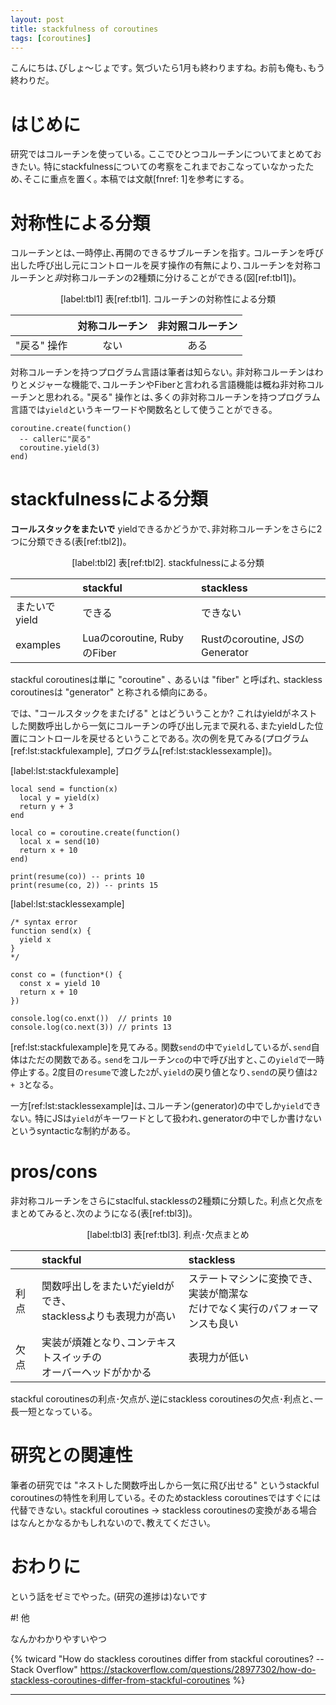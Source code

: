 ```yaml
---
layout: post
title: stackfulness of coroutines
tags: [coroutines]
---
```


<!--sectionize on-->

こんにちは､びしょ〜じょです｡
気づいたら1月も終わりますね｡
お前も俺も､もう終わりだ｡

# はじめに
研究ではコルーチンを使っている｡
ここでひとつコルーチンについてまとめておきたい｡
特にstackfulnessについての考察をこれまでおこなっていなかったため､そこに重点を置く｡
本稿では文献[fnref: 1]を参考にする｡

# 対称性による分類
コルーチンとは､一時停止､再開のできるサブルーチンを指す｡
コルーチンを呼び出した呼び出し元にコントロールを戻す操作の有無により､コルーチンを対称コルーチンと*非*対称コルーチンの2種類に分けることができる(図[ref:tbl1])｡


<center>
[label:tbl1]
表[ref:tbl1]. コルーチンの対称性による分類
</center>

|             | 対称コルーチン | 非対照コルーチン |
|:--          | :--:           | :--:             |
| "戻る" 操作 | ない           | ある

対称コルーチンを持つプログラム言語は筆者は知らない｡
非対称コルーチンはわりとメジャーな機能で､コルーチンやFiberと言われる言語機能は概ね非対称コルーチンと思われる｡
"戻る" 操作とは､多くの非対称コルーチンを持つプログラム言語では`yield`というキーワードや関数名として使うことができる｡

```lua:yield example
coroutine.create(function()
  -- callerに"戻る"
  coroutine.yield(3)
end)
```

# stackfulnessによる分類
**コールスタックをまたいで** yieldできるかどうかで､非対称コルーチンをさらに2つに分類できる(表[ref:tbl2])｡

<center>
[label:tbl2]
表[ref:tbl2]. stackfulnessによる分類

|              | stackful         | stackless |
|:--           | :--              | :--       |
|またいでyield | できる           | できない  |
| examples     | Luaのcoroutine, RubyのFiber | Rustのcoroutine, JSのGenerator|

</center>

stackful coroutinesは単に "coroutine" ､ あるいは "fiber" と呼ばれ､
stackless coroutinesは "generator" と称される傾向にある｡

では､ "コールスタックをまたげる" とはどういうことか?
これはyieldがネストした関数呼出しから一気にコルーチンの呼び出し元まで戻れる､またyieldした位置にコントロールを戻せるということである｡
次の例を見てみる(プログラム[ref:lst:stackfulexample], プログラム[ref:lst:stacklessexample])｡

[label:lst:stackfulexample]
```lua:プログラム[ref:lst:stackfulexample]. stackfull example in Lua
local send = function(x)
  local y = yield(x)
  return y + 3
end

local co = coroutine.create(function()
  local x = send(10)
  return x + 10
end)

print(resume(co)) -- prints 10
print(resume(co, 2)) -- prints 15
```

[label:lst:stacklessexample]
```javascript:プログラム[ref:lst:stacklessexample]. stackless example in JS
/* syntax error
function send(x) {
  yield x
}
*/

const co = (function*() {
  const x = yield 10
  return x + 10
})

console.log(co.enxt())  // prints 10
console.log(co.next(3)) // prints 13
```

[ref:lst:stackfulexample]を見てみる｡
関数`send`の中で`yield`しているが､`send`自体はただの関数である｡
`send`をコルーチン`co`の中で呼び出すと､この`yield`で一時停止する｡
2度目の`resume`で渡した`2`が､`yield`の戻り値となり､`send`の戻り値は`2 + 3`となる｡

一方[ref:lst:stacklessexample]は､コルーチン(generator)の中でしか`yield`できない｡
特にJSは`yield`がキーワードとして扱われ､generatorの中でしか書けないというsyntacticな制約がある｡

# pros/cons
非対称コルーチンをさらにstaclful､stacklessの2種類に分類した｡
利点と欠点をまとめてみると､次のようになる(表[ref:tbl3])｡

<center>
[label:tbl3]
表[ref:tbl3]. 利点･欠点まとめ
</center>

|     | stackful | stackless |
|:--  | :--      | :--       |
|利点 | 関数呼出しをまたいだyieldができ､<br>stacklessよりも表現力が高い | ステートマシンに変換でき､実装が簡潔な<br>だけでなく実行のパフォーマンスも良い |
|欠点 | 実装が煩雑となり､コンテキストスイッチの<br>オーバーヘッドがかかる | 表現力が低い |

stackful coroutinesの利点･欠点が､逆にstackless coroutinesの欠点･利点と､一長一短となっている｡

# 研究との関連性
筆者の研究では "ネストした関数呼出しから一気に飛び出せる" というstackful coroutinesの特性を利用している｡
そのためstackless coroutinesではすぐには代替できない｡
stackful coroutines → stackless coroutinesの変換がある場合はなんとかなるかもしれないので､教えてください｡

# おわりに
という話をゼミでやった｡
(研究の進捗は)ないです

#! 他

なんかわかりやすいやつ

{% twicard "How do stackless coroutines differ from stackful coroutines? -- Stack Overflow" https://stackoverflow.com/questions/28977302/how-do-stackless-coroutines-differ-from-stackful-coroutines %}

---
[^1]: Moura, Ana Lúcia De, and Roberto Ierusalimschy. "Revisiting coroutines." ACM Transactions on Programming Languages and Systems (TOPLAS) 31.2 (2009): 6.

